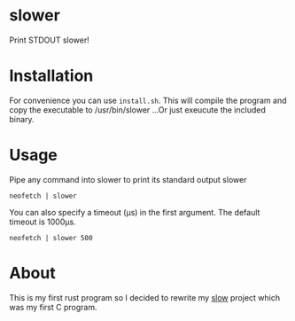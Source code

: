 # slower
Print STDOUT slower!

# Installation 
For convenience you can use `install.sh`. This will compile the program and copy the executable to /usr/bin/slower
...Or just exeucute the included binary.

# Usage
Pipe any command into slower to print its standard output slower
```
neofetch | slower
```

You can also specify a timeout (µs) in the first argument. The default timeout is 1000µs.
```
neofetch | slower 500
```
# About 
This is my first rust program so I decided to rewrite my [slow](https://github.com/eriknj99/slow) project which was my first C program.







